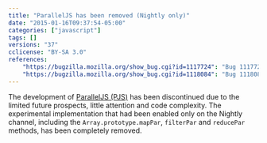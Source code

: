 ```yaml
---
title: "ParallelJS has been removed (Nightly only)"
date: "2015-01-16T09:37:54-05:00"
categories: ["javascript"]
tags: []
versions: "37"
cclicense: "BY-SA 3.0"
references:
    "https://bugzilla.mozilla.org/show_bug.cgi?id=1117724": "Bug 1117724 – [meta] Remove PJS"
    "https://bugzilla.mozilla.org/show_bug.cgi?id=1118084": "Bug 1118084 – Remove self-hosted and user-exposed methods from PJS"
---
```

The development of [ParallelJS (PJS)](http://wiki.ecmascript.org/doku.php?id=strawman:data_parallelism) has been discontinued due to the limited future prospects, little attention and code complexity. The experimental implementation that had been enabled only on the Nightly channel, including the `Array.prototype.mapPar`, `filterPar` and `reducePar` methods, has been completely removed.
